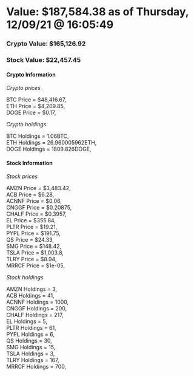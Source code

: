 # Value: $187,584.38 as of Thursday, 12/09/21 @ 16:05:49 

### Crypto Value: $165,126.92

### Stock Value: $22,457.45

#### Crypto Information 
*Crypto prices* 

BTC Price = $48,416.67,  
ETH Price = $4,209.85,  
DOGE Price = $0.17,  


*Crypto holdings* 

BTC Holdings = 1.06BTC,  
ETH Holdings = 26.960005962ETH,  
DOGE Holdings = 1809.826DOGE,  


#### Stock Information 

*Stock prices* 

AMZN Price = $3,483.42,  
ACB Price = $6.28,  
ACNNF Price = $0.06,  
CNGGF Price = $0.20875,  
CHALF Price = $0.3957,  
EL Price = $355.84,  
PLTR Price = $19.21,  
PYPL Price = $191.75,  
QS Price = $24.33,  
SMG Price = $148.42,  
TSLA Price = $1,003.8,  
TLRY Price = $8.94,  
MRRCF Price = $1e-05,  


*Stock holdings* 

AMZN Holdings = 3,  
ACB Holdings = 41,  
ACNNF Holdings = 1000,  
CNGGF Holdings = 200,  
CHALF Holdings = 217,  
EL Holdings = 5,  
PLTR Holdings = 61,  
PYPL Holdings = 6,  
QS Holdings = 30,  
SMG Holdings = 15,  
TSLA Holdings = 3,  
TLRY Holdings = 167,  
MRRCF Holdings = 700,  


